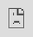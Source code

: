 ```yaml
---
title: "Striving for accessibility - Eval pt 1"
date: "2017-01-19"
categories: 
  - "reflection"
  - "web-dev"
tags: 
  - "accessibility"
  - "compliance"
  - "css"
  - "interactive"
  - "reflection"
  - "research"
  - "responsive"
  - "screenreader"
---
```


Part 1 of my final evaluation. This entry outlines key decisions that I made regarding accessibility towards the end of the development period. I am writing and publishing it retroactively as it as represents a very large amount of thinking and work, which I kept notes about as I went along.

### Based on observation

Based on looking at a large number of NHS and governmental sites, referenced in former posts I realise that accessibility is crucial, perhaps even more than your average portfolio site. For example, looking at NHS England (2017) site I see that they offer a text-to-speech service. Based on experience in my day-job working with software vendors, some of these solutions can be quite expensive. It was however important to me to make the site as accessible as possible and that has meant some sacrifices along the way.

### Keystone texts

While engaging in this in-depth investigation into the accessibility, I found myself referring to the following keystone texts.

- [Accessible Rich Internet Applications (WAI-ARIA) Roles Model (n.d.)](https://www.w3.org/TR/wai-aria/roles)
- [The Paciello group's blog](https://www.paciellogroup.com/blog/) - UX accessibility specialists an amazing resource
- [Mozilla Developer Network Accessibility Guides](https://developer.mozilla.org/en-US/docs/Learn/Accessibility)
- [The Nielsen Norman Group blog](https://www.nngroup.com/articles/) - a frequent go-to of mine

I feel like I have only scratched the surface with the WAI-ARIA roles, but based on testing I feel that the site is accessible as I could get it within the allotted time. In the end I found a blog post on the subject by a rather brilliant developer, Aaron Krauss (2016) who did a great job of how to practically use certain ARIA labels and roles. What I did find is that there is quite a lot of redundancy in the code, but you need to have it there as the screenreader doesn't necessarily pick up the semantics in the page construction as you might intend. Here is a video of my screenreader testing in action with tab key only - tabindex (Mozilla Developer Network, 2017)

<iframe style="position: absolute; top: 0; left: 0; width: 100%; height: 100%;" src="https://mediastream.brighton.ac.uk/player?autostart=n&amp;fullscreen=y&amp;width=0&amp;height=0&amp;videoId=6936&amp;quality=hd&amp;captions=n&amp;chapterId=0" width="300" height="150" frameborder="0" scrolling="no"></iframe>

### What the font?

I conducted some reading (Nielsen, 2002; Martin, 2009; Franz, 2014; ) around legible fonts and font sizes and optimal line height. I have tried my best to work with the best practices, although that does get tricky with the mobile screen size. However, the attention that I have paid to optimising the CSS stylesheet for plain readers should help those who use accessibility features on mobile devices. **Added a fix to the superscript** I found a very helpful snippet for fixing line height for superscript (used for references) and subscript. Thank you to the -ever helpful- CSS Tricks site (Coyier, 2009a). **Contrast** As much as I loved the white headers along the timeline the contrast was not sufficient. The colour scheme is themed around blues and purples and unfortunately white on blue doesn't comply with WCAG 2.0 unless the blue shade is very dark or the white font is very large (Snook, 2015; WAVE, n.d.).

### The accordion had to go

Upon testing the tab-key only navigation I realised that there was no accessible way (that I could muster anyway) to navigate the accordion (Mary Lou, 2012) and for that reason it had to go. I added two simple tables, which I was trying to avoid, but as they area features comparisons this use us permissible. I was not using the tables for layout, but for the display of information in a standardised way. After the fact I found this accordion example at codepen.io which might have been better, but not without a lot of work: [https://codepen.io/stowball/pen/eZKwRv](https://codepen.io/stowball/pen/eZKwRv)

### Sprite fun

I got my sprite on and added sprites for the device images. The device images were drawings that I created in Adobe Illustrator based on photographs. All the photos were [CC0 - public domain](https://creativecommons.org/publicdomain/zero/1.0/deed.en) apart from the image of jeans, which I have listed below. This was added as an image through the CSS and aria-labelled for descriptive purposes. \[caption id="attachment\_393" align="alignnone" width="300"\][![Image of sprite file showing the wearable devices](images/devicediagrams-300x122.png)](http://fionamacneill.co.uk/blog/2017/01/19/striving-for-accessibility-summary-part-1/devicediagrams/) The complete sprite for the devices in all of its glory\[/caption\] Photograph used as the basis for illustration of fasten/clip wearable - ["My fave jeans copied"](https://flic.kr/p/5Rtzsu "Link to image at Flickr.com") by [ inger maaike](https://www.flickr.com/photos/ingermaaike2/ "Link to photographer page at Flickr.com") is licensed under [CC BY 2.0](https://creativecommons.org/licenses/by/2.0/ "Link to CC license") CC0 images sources from Pixabay: [https://pixabay.com/en/fingers-hand-pebbles-ring-1842661/](https://pixabay.com/en/fingers-hand-pebbles-ring-1842661/) [https://pixabay.com/en/apple-watch-smartwatch-watch-828827/](https://pixabay.com/en/apple-watch-smartwatch-watch-828827/) [https://pixabay.com/en/gold-neck-necklaces-style-792002/](https://pixabay.com/en/gold-neck-necklaces-style-792002/)

### Fixing the tab svg

I replaced the svg tab to be a proper thing rather than the Frankenstein's monster-like CSS creation [I outlined in an earlier journal entry](http://fionamacneill.co.uk/blog/2017/01/07/charty-mccharterson/). Once again I referred to the excellent CSS-Tricks (Coyier, 2013) and Mozilla Developer Network resources (2016c), as well as the Implementing Responsive Design book from the reading list (Kadlec, 2012).

### Asking myself questions

I tried my best to standardise all the units in the CSS although if I were to do it all again with hindsight I think that I might design my grid to work with ems or rems (once they are widely compatible or older browsers fall out of use). I'm sure that I have missed things in spite of several thorough read-throughs. It all validated okay. **CSS code block structure:** e.g. div class or id - this resembles the layout of a div .div { display: block; position: relative; width: 90% height: 60% color: #000; margin: 2% auto 2% auto padding: 2% 4%; (shortenings used where possible) } e.g. typography class or id - this resembles the layout h2 { font-family: "Helvetica Neue", Helvetica, Arial, sans-serif; text-align: center; font-size: 1.5em; line-height: 1.25; font-weight: 300; } In the HTML where white-space pre-line formatting was needed for the Goals and the references sections, I included comments to help indicate why the formatting was different in the markup. Also regarding the CSS as I was going through it, to weed it a bit, I asked myself a series of questions to help determine which units to use and such. I have included these below.

1. Is it text? = ems
2. If it moves it is em or %. If it doesn't or cannot move it is pixels
3. Is it in a column in the grid - then margins and padding are percentages (unless there is a very good reason for them not to be)
4. Is it in the grid - then margins and padding are percentages
5. Is it used in the html? No, then get rid of it Could it be consolidated in any way? Does it share the same values as another class and/or id?<fn>I would have liked to do more on this, but I ran out of time. Did my best to do it as I went along.</fn>
6. Does it need to be a negative value (particularly in the media queries)? Then it is in ems.

**Rationale:**

- When it is something that needs to have set dimensions such as a button, I am using pixels.
- For text I am using ems to ensure compatibility with older browsers
- For table related items and blocks which reside in divs I have used percentages.
- Used hexadecimal shortenings when it made sense to do so and it did not change the hue of the colour (three digits rather than the standard 6). I prefer digits rather than word descriptions, due to colour precision.

### Media queries

Did a lot of work on these, again I found the Implementing Responsive Design (Kadlec, 2012) and the Introducing HTML 5 (Lawson & Sharp, 2011) books particularly helpful. I also added a arrow keys image and tooltip to help explain the navigation of the timeline. You will notice for the tabbed navigation of the site in the screen reader demo that the timeline is skipped over initially and I added to the JavaScript in order to allow the tab key for navigation in addition to the arrow keys. The arrow keys allow for greater freedom though, as once you have started tabbing through the carousel/timeline, you cannot get out of it with another tab press. Thus leaving it to the end and this is something for me to raise with the original developers to see if they can address that in future versions of the widget.

#### References

 

Coyier, C. (2009a, August 10). Prevent Superscripts and subscripts from affecting line-height \[Blog post\]. Retrieved from [https://css-tricks.com/snippets/css/prevent-superscripts-and-subscripts-from-affecting-line-height/](https://css-tricks.com/snippets/css/prevent-superscripts-and-subscripts-from-affecting-line-height/)

Coyier, C. (2009b, October 24). CSS Sprites: What they are, why they’re cool, and how to use them \[Blog post\]. Retrieved from [https://css-tricks.com/css-sprites/](https://css-tricks.com/css-sprites/)

Coyier, C. (2013, December 4). SVG tabs (using an SVG shape as template) \[Blog post\]. Retrieved from [https://css-tricks.com/svg-tabs-using-svg-shape-template/](https://css-tricks.com/svg-tabs-using-svg-shape-template/)

Donut. (2011). Re: What are the most common font-sizes for H1-H6 tags. StackOverflow website. Retrieved 19 January 2017, from [http://stackoverflow.com/questions/6140430/what-are-the-most-common-font-sizes-for-h1-h6-tags#6140504](http://stackoverflow.com/questions/6140430/what-are-the-most-common-font-sizes-for-h1-h6-tags#6140504)

Franz, L. (2014, September 29). Size matters: Balancing line length and font size in responsive web design – smashing magazine \[Blog post\]. Retrieved from [https://www.smashingmagazine.com/2014/09/balancing-line-length-font-size-responsive-web-design/](https://www.smashingmagazine.com/2014/09/balancing-line-length-font-size-responsive-web-design/)

Kadlec, T. (2012). Responsive Media. In Implementing responsive design: Building sites for an anywhere, everywhere web (pp. 95–127). Berkeley, CA: New Riders Publishing.

Krauss, A. (2016, September 8). ARIA roles and attributes: How to actually use them | Aaron Krauss Retrieved from [https://thesocietea.org/2016/09/aria-roles-and-attributes-how-to-actually-use-them/](https://thesocietea.org/2016/09/aria-roles-and-attributes-how-to-actually-use-them/)

Lawson, B. D., & Sharp, R. (2011). Introducing HTML5 (2nd edition) (2nd ed.). Berkeley, CA: New Riders Publishing.

Martin, M. (2009, August 20). Typographic design patterns and best practices – smashing magazine \[Blog post\]. Retrieved from [https://www.smashingmagazine.com/2009/08/typographic-design-survey-best-practices-from-the-best-blogs/](https://www.smashingmagazine.com/2009/08/typographic-design-survey-best-practices-from-the-best-blogs/)

Mary Lou. (2012, February 21). Accordion with CSS3 \[Blog post\]. Retrieved from [https://tympanus.net/codrops/2012/02/21/accordion-with-css3/](https://tympanus.net/codrops/2012/02/21/accordion-with-css3/)

Mozilla Developer Network. (2015, July 23). Using the aria-describedby attribute. Retrieved January 19, 2017, from Mozilla Developer Network website: [https://developer.mozilla.org/en-US/docs/Web/Accessibility/ARIA/ARIA\_Techniques/Using\_the\_aria-describedby\_attribute](https://developer.mozilla.org/en-US/docs/Web/Accessibility/ARIA/ARIA_Techniques/Using_the_aria-describedby_attribute)

Mozilla Developer Network. (2016a, December 15). WAI-ARIA basics. Retrieved January 19, 2017, from Mozilla Developer Network website: [https://developer.mozilla.org/en-US/docs/Learn/Accessibility/WAI-ARIA\_basics](https://developer.mozilla.org/en-US/docs/Learn/Accessibility/WAI-ARIA_basics)

Mozilla Developer Network. (2016b, November 17). CSS values and units. Retrieved January 19, 2017, from Mozilla Developer Network website: [https://developer.mozilla.org/en-US/docs/Learn/CSS/Introduction\_to\_CSS/Values\_and\_units](https://developer.mozilla.org/en-US/docs/Learn/CSS/Introduction_to_CSS/Values_and_units)

Mozilla Developer Network. (2016c, December 3). Background-position. Retrieved January 19, 2017, from Mozilla Developer Network website: [https://developer.mozilla.org/en-US/docs/Web/CSS/background-position](https://developer.mozilla.org/en-US/docs/Web/CSS/background-position)

Mozilla Developer Network. (2017, January 16). Tabindex. Retrieved January 19, 2017, from Mozilla Developer Network website: [https://developer.mozilla.org/en-US/docs/Web/HTML/Global\_attributes/tabindex](https://developer.mozilla.org/en-US/docs/Web/HTML/Global_attributes/tabindex)

NHS England. (2017). About NHS England. Retrieved January 23, 2017, from NHS England website: [https://www.england.nhs.uk/about/](https://www.england.nhs.uk/about/)

Nielsen, J. (1996, October 1). Accessible design for users with disabilities \[Blog post\]. Retrieved from [https://www.nngroup.com/articles/accessible-design-for-users-with-disabilities/](https://www.nngroup.com/articles/accessible-design-for-users-with-disabilities/)

Nielsen, J. (2002). Let users control font size \[Blog post\]. Retrieved from [https://www.nngroup.com/articles/let-users-control-font-size/](https://www.nngroup.com/articles/let-users-control-font-size/)

Snook. (2015). Colour Contrast Check \[Computer software\]. Retrieved 19 January 2017, from [https://snook.ca/technical/colour\_contrast/colour.html#fg=33FF33,bg=333333](https://snook.ca/technical/colour_contrast/colour.html#fg=33FF33,bg=333333)

Stanford University Online Accessibility Program. (2016, August 1). Screen reader testing. Retrieved January 19, 2017, from Stanford University website: [https://soap.stanford.edu/tips-and-tools/screen-reader-testing](https://soap.stanford.edu/tips-and-tools/screen-reader-testing)

W3C. (2016, October 27). Accessible Rich Internet Applications (WAI-ARIA) 1.1 W3C Candidate Recommendation 27 October 2016. Retrieved January 23, 2017, from W3C website, [https://www.w3.org/TR/wai-aria-1.1/](https://www.w3.org/TR/wai-aria-1.1/)

W3C. The Roles Model. Retrieved January 19, 2017a, from WAI-ARIA website: [https://www.w3.org/TR/wai-aria/roles](https://www.w3.org/TR/wai-aria/roles)

W3C. WAI-ARIA role definition model - image. Retrieved January 19, 2017b, from WAI-ARIA website: [https://www.w3.org/TR/wai-aria/rdf\_model.png](https://www.w3.org/TR/wai-aria/rdf_model.png)

W3Schools. CSS Tooltip. Retrieved January 19, 2017, from w3schools.com website: [http://www.w3schools.com/css/css\_tooltip.asp](http://www.w3schools.com/css/css_tooltip.asp)

Watson, L. (2014, August 4). Using the tabindex attribute \[Blog post\]. Retrieved from [https://www.paciellogroup.com/blog/2014/08/using-the-tabindex-attribute/](https://www.paciellogroup.com/blog/2014/08/using-the-tabindex-attribute/)

WAVE web accessibility tool. \[Computer software\]. Retrieved January 19, 2017, from [http://wave.webaim.org/](http://wave.webaim.org/)
